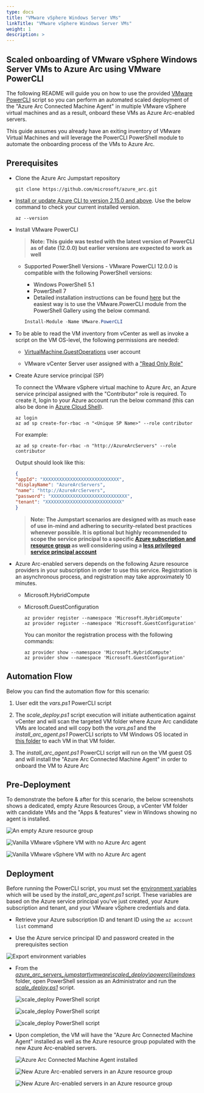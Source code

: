 ```yaml
---
type: docs
title: "VMware vSphere Windows Server VMs"
linkTitle: "VMware vSphere Windows Server VMs"
weight: 1
description: >
---
```


## Scaled onboarding of VMware vSphere Windows Server VMs to Azure Arc using VMware PowerCLI

The following README will guide you on how to use the provided [VMware PowerCLI](https://code.vmware.com/web/dp/tool/vmware-powercli/) script so you can perform an automated scaled deployment of the "Azure Arc Connected Machine Agent" in multiple VMware vSphere virtual machines and as a result, onboard these VMs as Azure Arc-enabled servers.

This guide assumes you already have an exiting inventory of VMware Virtual Machines and will leverage the PowerCLI PowerShell module to automate the onboarding process of the VMs to Azure Arc.

## Prerequisites

* Clone the Azure Arc Jumpstart repository

    ```shell
    git clone https://github.com/microsoft/azure_arc.git
    ```

* [Install or update Azure CLI to version 2.15.0 and above](https://docs.microsoft.com/en-us/cli/azure/install-azure-cli?view=azure-cli-latest). Use the below command to check your current installed version.

  ```shell
  az --version
  ```

* Install VMware PowerCLI

  > **Note: This guide was tested with the latest version of PowerCLI as of date (12.0.0) but earlier versions are expected to work as well**

  * Supported PowerShell Versions - VMware PowerCLI 12.0.0 is compatible with the following PowerShell versions:
    * Windows PowerShell 5.1
    * PowerShell 7
    * Detailed installation instructions can be found [here](https://docs.vmware.com/en/VMware-vSphere/7.0/com.vmware.esxi.install.doc/GUID-F02D0C2D-B226-4908-9E5C-2E783D41FE2D.html) but the easiest way is to use the VMware.PowerCLI module from the PowerShell Gallery using the below command.

    ```powershell
    Install-Module -Name VMware.PowerCLI
    ```

* To be able to read the VM inventory from vCenter as well as invoke a script on the VM OS-level, the following permissions are needed:

  * [VirtualMachine.GuestOperations](https://docs.vmware.com/en/VMware-vSphere/7.0/com.vmware.vsphere.security.doc/GUID-6A952214-0E5E-4CCF-9D2A-90948FF643EC.html) user account

  * VMware vCenter Server user assigned with a ["Read Only Role"](https://docs.vmware.com/en/VMware-vSphere/6.7/com.vmware.vsphere.security.doc/GUID-93B962A7-93FA-4E96-B68F-AE66D3D6C663.html)

* Create Azure service principal (SP)

    To connect the VMware vSphere virtual machine to Azure Arc, an Azure service principal assigned with the "Contributor" role is required. To create it, login to your Azure account run the below command (this can also be done in [Azure Cloud Shell](https://shell.azure.com/)).

    ```shell
    az login
    az ad sp create-for-rbac -n "<Unique SP Name>" --role contributor
    ```

    For example:

    ```shell
    az ad sp create-for-rbac -n "http://AzureArcServers" --role contributor
    ```

    Output should look like this:

    ```json
    {
    "appId": "XXXXXXXXXXXXXXXXXXXXXXXXXXXX",
    "displayName": "AzureArcServers",
    "name": "http://AzureArcServers",
    "password": "XXXXXXXXXXXXXXXXXXXXXXXXXXXX",
    "tenant": "XXXXXXXXXXXXXXXXXXXXXXXXXXXX"
    }
    ```

    > **Note: The Jumpstart scenarios are designed with as much ease of use in-mind and adhering to security-related best practices whenever possible. It is optional but highly recommended to scope the service principal to a specific [Azure subscription and resource group](https://docs.microsoft.com/en-us/cli/azure/ad/sp?view=azure-cli-latest) as well considering using a [less privileged service principal account](https://docs.microsoft.com/en-us/azure/role-based-access-control/best-practices)**

* Azure Arc-enabled servers depends on the following Azure resource providers in your subscription in order to use this service. Registration is an asynchronous process, and registration may take approximately 10 minutes.

  * Microsoft.HybridCompute
  * Microsoft.GuestConfiguration

      ```shell
      az provider register --namespace 'Microsoft.HybridCompute'
      az provider register --namespace 'Microsoft.GuestConfiguration'
      ```

      You can monitor the registration process with the following commands:

      ```shell
      az provider show --namespace 'Microsoft.HybridCompute'
      az provider show --namespace 'Microsoft.GuestConfiguration'
      ```

## Automation Flow

Below you can find the automation flow for this scenario:

1. User edit the *vars.ps1* PowerCLI script

2. The *scale_deploy.ps1* script execution will initiate authentication against vCenter and will scan the targeted VM folder where Azure Arc candidate VMs are located and will copy both the *vars.ps1* and the *install_arc_agent.ps1* PowerCLI scripts to VM Windows OS located in [this folder](https://github.com/microsoft/azure_arc/tree/main/azure_arc_servers_jumpstart/vmware/scaled_deployment/powercli/windows) to each VM in that VM folder.

3. The *install_arc_agent.ps1* PowerCLI script will run on the VM guest OS and will install the "Azure Arc Connected Machine Agent" in order to onboard the VM to Azure Arc

## Pre-Deployment

To demonstrate the before & after for this scenario, the below screenshots shows a dedicated, empty Azure Resources Group, a vCenter VM folder with candidate VMs and the "Apps & features" view in Windows showing no agent is installed.

![An empty Azure resource group](./01.png)

![Vanilla VMware vSphere VM with no Azure Arc agent](./02.png)

![Vanilla VMware vSphere VM with no Azure Arc agent](./03.png)

## Deployment

Before running the PowerCLI script, you must set the [environment variables](https://github.com/microsoft/azure_arc/tree/main/azure_arc_servers_jumpstart/vmware/scaled_deployment/powercli/windows/vars.ps1) which will be used by the *install_arc_agent.ps1* script. These variables are based on the Azure service principal you've just created, your Azure subscription and tenant, and your VMware vSphere credentials and data.

* Retrieve your Azure subscription ID and tenant ID using the ```az account list``` command

* Use the Azure service principal ID and password created in the prerequisites section

![Export environment variables](./04.png)

* From the [*azure_arc_servers_jumpstart\vmware\scaled_deploy\powercli\windows*](https://github.com/microsoft/azure_arc/tree/main/azure_arc_servers_jumpstart/vmware/scaled_deployment/powercli/windows) folder, open PowerShell session as an Administrator and run the [*scale_deploy.ps1*](https://github.com/microsoft/azure_arc/tree/main/azure_arc_servers_jumpstart/vmware/scaled_deployment/powercli/windows/scale_deploy.ps1) script.

    ![scale_deploy PowerShell script](./05.png)

    ![scale_deploy PowerShell script](./06.png)

    ![scale_deploy PowerShell script](./07.png)

* Upon completion, the VM will have the "Azure Arc Connected Machine Agent" installed as well as the Azure resource group populated with the new Azure Arc-enabled servers.

    ![Azure Arc Connected Machine Agent installed](./08.png)

    ![New Azure Arc-enabled servers in an Azure resource group](./09.png)

    ![New Azure Arc-enabled servers in an Azure resource group](./10.png)
